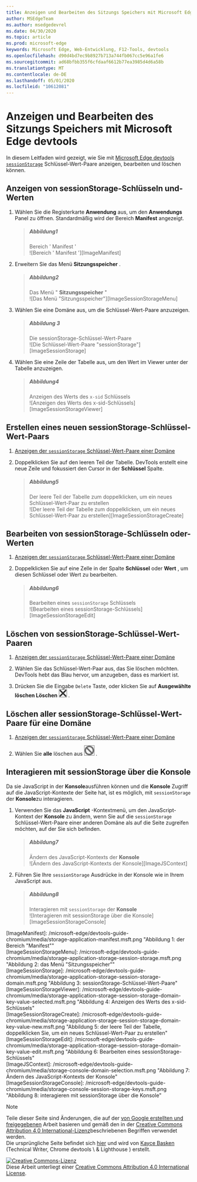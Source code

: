 ```yaml
---
title: Anzeigen und Bearbeiten des Sitzungs Speichers mit Microsoft Edge devtools
author: MSEdgeTeam
ms.author: msedgedevrel
ms.date: 04/30/2020
ms.topic: article
ms.prod: microsoft-edge
keywords: Microsoft Edge, Web-Entwicklung, F12-Tools, devtools
ms.openlocfilehash: d90d4bd7ec9b8927b713a744fb067cc5e96a1fe6
ms.sourcegitcommit: ad68bfbb355f6cfdaaf6612b77ea3985d4d6a58b
ms.translationtype: MT
ms.contentlocale: de-DE
ms.lasthandoff: 05/01/2020
ms.locfileid: "10612081"
---
```

<!-- Copyright Kayce Basques 

   Licensed under the Apache License, Version 2.0 (the "License");
   you may not use this file except in compliance with the License.
   You may obtain a copy of the License at

       https://www.apache.org/licenses/LICENSE-2.0

   Unless required by applicable law or agreed to in writing, software
   distributed under the License is distributed on an "AS IS" BASIS,
   WITHOUT WARRANTIES OR CONDITIONS OF ANY KIND, either express or implied.
   See the License for the specific language governing permissions and
   limitations under the License.  -->





# Anzeigen und Bearbeiten des Sitzungs Speichers mit Microsoft Edge devtools   

  

In diesem Leitfaden wird gezeigt, wie Sie mit [Microsoft Edge devtools][MicrosoftEdgeDevTools] [`sessionStorage`][MDNSessionStorage] Schlüssel-Wert-Paare anzeigen, bearbeiten und löschen können.  

## Anzeigen von sessionStorage-Schlüsseln und-Werten   

1.  Wählen Sie die Registerkarte **Anwendung** aus, um den **Anwendungs** Panel zu öffnen.  Standardmäßig wird der Bereich **Manifest** angezeigt.  
    
    > ##### Abbildung1  
    > Bereich ' Manifest '  
    > ![Bereich ' Manifest '][ImageManifest]  

1.  Erweitern Sie das Menü **Sitzungsspeicher** .  
    
    > ##### Abbildung2  
    > Das Menü " **Sitzungsspeicher** "  
    > ![Das Menü "Sitzungsspeicher"][ImageSessionStorageMenu]  

1.  Wählen Sie eine Domäne aus, um die Schlüssel-Wert-Paare anzuzeigen.  
    
    > ##### Abbildung 3  
    > Die sessionStorage-Schlüssel-Wert-Paare  
    > ![Die Schlüssel-Wert-Paare "sessionStorage"][ImageSessionStorage]  

1.  Wählen Sie eine Zeile der Tabelle aus, um den Wert im Viewer unter der Tabelle anzuzeigen.  
    
    > ##### Abbildung4  
    > Anzeigen des Werts des `x-sid` Schlüssels  
    > ![Anzeigen des Werts des x-sid-Schlüssels][ImageSessionStorageViewer]  

## Erstellen eines neuen sessionStorage-Schlüssel-Wert-Paars   

1.  [Anzeigen der `sessionStorage` Schlüssel-Wert-Paare einer Domäne](#view-sessionstorage-keys-and-values)  
1.  Doppelklicken Sie auf den leeren Teil der Tabelle.  DevTools erstellt eine neue Zeile und fokussiert den Cursor in der **Schlüssel** Spalte.  
    
    > ##### Abbildung5  
    > Der leere Teil der Tabelle zum doppelklicken, um ein neues Schlüssel-Wert-Paar zu erstellen  
    > ![Der leere Teil der Tabelle zum doppelklicken, um ein neues Schlüssel-Wert-Paar zu erstellen][ImageSessionStorageCreate]  

## Bearbeiten von sessionStorage-Schlüsseln oder-Werten   

1.  [Anzeigen der `sessionStorage` Schlüssel-Wert-Paare einer Domäne](#view-sessionstorage-keys-and-values)  
1.  Doppelklicken Sie auf eine Zelle in der Spalte **Schlüssel** oder **Wert** , um diesen Schlüssel oder Wert zu bearbeiten.  
    
    > ##### Abbildung6  
    > Bearbeiten eines `sessionStorage` Schlüssels  
    > ![Bearbeiten eines sessionStorage-Schlüssels][ImageSessionStorageEdit]  

## Löschen von sessionStorage-Schlüssel-Wert-Paaren   

1.  [Anzeigen der `sessionStorage` Schlüssel-Wert-Paare einer Domäne](#view-sessionstorage-keys-and-values)  
1.  Wählen Sie das Schlüssel-Wert-Paar aus, das Sie löschen möchten.  DevTools hebt das Blau hervor, um anzugeben, dass es markiert ist.  

1.  Drücken Sie die Eingabe `Delete` Taste, oder klicken Sie auf **Ausgewählte löschen Löschen** ![ ][ImageDeleteIcon] .  

## Löschen aller sessionStorage-Schlüssel-Wert-Paare für eine Domäne   

1.  [Anzeigen der `sessionStorage` Schlüssel-Wert-Paare einer Domäne](#view-sessionstorage-keys-and-values)  

1.  Wählen Sie **alle** löschen aus ![ ][ImageClearIcon] .  

## Interagieren mit sessionStorage über die Konsole   

Da sie JavaScript in der **Konsole**ausführen können und die **Konsole** Zugriff auf die JavaScript-Kontexte der Seite hat, ist es möglich, mit `sessionStorage` der **Konsole**zu interagieren.  

1.  Verwenden Sie das **JavaScript** -Kontextmenü, um den JavaScript-Kontext der **Konsole** zu ändern, wenn Sie auf die `sessionStorage` Schlüssel-Wert-Paare einer anderen Domäne als auf die Seite zugreifen möchten, auf der Sie sich befinden.  
    
    > ##### Abbildung7  
    > Ändern des JavaScript-Kontexts der **Konsole**  
    > ![Ändern des JavaScript-Kontexts der Konsole][ImageJSContext]  

1.  Führen Sie Ihre `sessionStorage` Ausdrücke in der Konsole wie in Ihrem JavaScript aus.  
    
    > ##### Abbildung8  
    > Interagieren mit `sessionStorage` der **Konsole**  
    > ![Interagieren mit sessionStorage über die Konsole][ImageSessionStorageConsole]  

   

  

<!-- image links -->  

[ImageClearIcon]: /microsoft-edge/devtools-guide-chromium/media/clear-icon.msft.png  
[ImageDeleteIcon]: /microsoft-edge/devtools-guide-chromium/media/delete-icon.msft.png  

[ImageManifest]: /microsoft-edge/devtools-guide-chromium/media/storage-application-manifest.msft.png "Abbildung 1: der Bereich "Manifest""  
[ImageSessionStorageMenu]: /microsoft-edge/devtools-guide-chromium/media/storage-application-storage-session-storage.msft.png "Abbildung 2: das Menü "Sitzungsspeicher""  
[ImageSessionStorage]: /microsoft-edge/devtools-guide-chromium/media/storage-application-storage-session-storage-domain.msft.png "Abbildung 3: sessionStorage-Schlüssel-Wert-Paare"  
[ImageSessionStorageViewer]: /microsoft-edge/devtools-guide-chromium/media/storage-application-storage-session-storage-domain-key-value-selected.msft.png "Abbildung 4: Anzeigen des Werts des x-sid-Schlüssels"  
[ImageSessionStorageCreate]: /microsoft-edge/devtools-guide-chromium/media/storage-application-storage-session-storage-domain-key-value-new.msft.png "Abbildung 5: der leere Teil der Tabelle, doppelklicken Sie, um ein neues Schlüssel-Wert-Paar zu erstellen"  
[ImageSessionStorageEdit]: /microsoft-edge/devtools-guide-chromium/media/storage-application-storage-session-storage-domain-key-value-edit.msft.png "Abbildung 6: Bearbeiten eines sessionStorage-Schlüssels"  
[ImageJSContext]: /microsoft-edge/devtools-guide-chromium/media/storage-console-domain-selection.msft.png "Abbildung 7: Ändern des JavaScript-Kontexts der Konsole"  
[ImageSessionStorageConsole]: /microsoft-edge/devtools-guide-chromium/media/storage-console-session-storage-keys.msft.png "Abbildung 8: interagieren mit sessionStorage über die Konsole"  

<!-- links -->  

[MicrosoftEdgeDevTools]: /microsoft-edge/devtools-guide-chromium "Microsoft Edge (Chrom)-Entwickler Tools"  

[MDNSessionStorage]: https://developer.mozilla.org/docs/Web/API/Window/sessionStorage "Window. sessionStorage | MDN"  

> [!NOTE]
> Teile dieser Seite sind Änderungen, die auf der [von Google erstellten und freigegebenen][GoogleSitePolicies] Arbeit basieren und gemäß den in der [Creative Commons Attribution 4,0 International-Lizenz][CCA4IL]beschriebenen Begriffen verwendet werden.  
> Die ursprüngliche Seite befindet sich [hier](https://developers.google.com/web/tools/chrome-devtools/storage/sessionstorage) und wird von [Kayce Basken][KayceBasques] (Technical Writer, Chrome devtools \ & Lighthouse \) erstellt.  

[![Creative Commons-Lizenz][CCby4Image]][CCA4IL]  
Diese Arbeit unterliegt einer [Creative Commons Attribution 4.0 International License][CCA4IL].  

[CCA4IL]: https://creativecommons.org/licenses/by/4.0  
[CCby4Image]: https://i.creativecommons.org/l/by/4.0/88x31.png  
[GoogleSitePolicies]: https://developers.google.com/terms/site-policies  
[KayceBasques]: https://developers.google.com/web/resources/contributors/kaycebasques  
